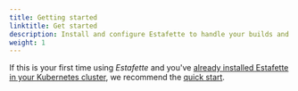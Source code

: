 ```yaml
---
title: Getting started
linktitle: Get started
description: Install and configure Estafette to handle your builds and releases
weight: 1
---
```


If this is your first time using _Estafette_ and you've [already installed Estafette in your Kubernetes cluster][installed], we recommend the [quick start][].

[installed]: /getting-started/installation/
[quick start]: /usage/